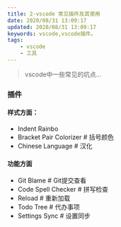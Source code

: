 ```yaml
---
title: 2-vscode 常见插件及其使用
date: 2020/08/31 13:09:17
updated: 2020/08/31 13:09:17
keywords: vscode,vscode插件。
tags:
    - vscode
    - 工具
---
```


>vscode中一些常见的坑点...

### 插件


#### 样式方面：

* Indent Rainbo
* Bracket Pair Colorizer # 括号颜色
* Chinese Language       # 汉化
<!-- more -->

#### 功能方面

* Git Blame              # Git提交查看
* Code Spell Checker     # 拼写检查
* Reload                 # 重新加载
* Todo Tree              # 代办事项
* Settings Sync          # 设置同步
